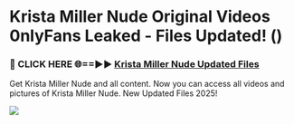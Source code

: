 # Krista Miller Nude Original Videos 0nlyFans Leaked - Files Updated! ()

<h3>🔴 CLICK HERE 🌐==►► <a href="https://tinyurl.com/2p9ay9w9" rel="nofollow">Krista Miller Nude Updated Files</a></h3>

Get Krista Miller Nude and all content. Now you can access all videos and pictures of Krista Miller Nude. New Updated Files 2025!

[![](https://i.imgur.com/KQgVmj3.gif)](https://tinyurl.com/2p9ay9w9)
